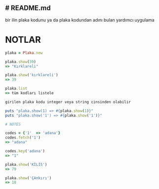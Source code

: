 # README.md
---

bir ilin plaka kodunu ya da plaka kodundan adını bulan yardımcı uygulama

# NOTLAR

```ruby
plaka = Plaka.new

plaka.show(39)
=> "Kırklareli"

plaka.show('kırklareli')
=> 39

plaka.list
=> tüm kodları listele

girilen plaka kodu integer veya string cinsinden olabilir

puts "plaka.show(1) => #{plaka.show(1)}"
puts "plaka.show('1') => #{plaka.show('1')}"

# NOTES

codes = {'1'  => 'adana'}
codes.fetch('1')
=> "adana"

codes.key('adana')
=> "1"

plaka.show('KİLİS')
=> 79

plaka.show('ÇAnkırı')
=> 18

```


